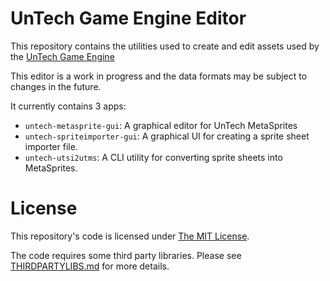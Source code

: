 UnTech Game Engine Editor
=========================

This repository contains the utilities used to create and edit assets
used by the [UnTech Game Engine](https://github.com/undisbeliever/untech)

This editor is a work in progress and the data formats may be subject to
changes in the future.

It currently contains 3 apps:

 * `untech-metasprite-gui`: A graphical editor for UnTech MetaSprites
 * `untech-spriteimporter-gui`: A graphical UI for creating a sprite
   sheet importer file.
 * `untech-utsi2utms`: A CLI utility for converting sprite sheets into
   MetaSprites.

License
=======
This repository's code is licensed under [The MIT License](LICENSE).

The code requires some third party libraries. Please see
[THIRDPARTYLIBS.md](THIRDPARTYLIBS.md) for more details.


